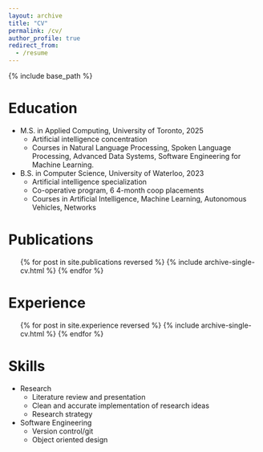 ```yaml
---
layout: archive
title: "CV"
permalink: /cv/
author_profile: true
redirect_from:
  - /resume
---
```


{% include base_path %}

Education
======
* M.S. in Applied Computing, University of Toronto, 2025
  * Artificial intelligence concentration
  * Courses in Natural Language Processing, Spoken Language Processing, Advanced Data Systems, Software Engineering for Machine Learning.
* B.S. in Computer Science, University of Waterloo, 2023
  * Artificial intelligence specialization
  * Co-operative program, 6 4-month coop placements
  * Courses in Artificial Intelligence, Machine Learning, Autonomous Vehicles, Networks

Publications
======
  <ul>{% for post in site.publications reversed %}
    {% include archive-single-cv.html %}
  {% endfor %}</ul>

Experience
======
  <ul>{% for post in site.experience reversed %}
    {% include archive-single-cv.html %}
  {% endfor %}</ul>

Skills
======
* Research
  * Literature review and presentation
  * Clean and accurate implementation of research ideas
  * Research strategy
* Software Engineering
  * Version control/git
  * Object oriented design

